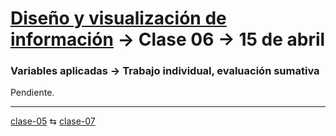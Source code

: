 # [Diseño y visualización de información](https://github.com/profesorfaco/aud5v027-2025) → Clase 06 → 15 de abril

### Variables aplicadas → Trabajo individual, evaluación sumativa

Pendiente.

_ _ _ _ 

[clase-05](https://github.com/profesorfaco/aud5v027-2025/blob/main/clase-05/README.md) ⇆ [clase-07](https://github.com/profesorfaco/aud5v027-2025/blob/main/clase-07/README.md)
